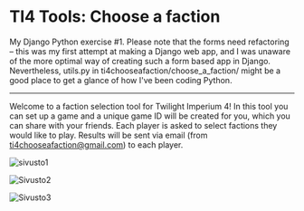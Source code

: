 # TI4 Tools: Choose a faction

My Django Python exercise #1. Please note that the forms need refactoring – this was my first attempt at making a Django web app, and I was unaware of the more optimal way of creating such a form based app in Django. Nevertheless, utils.py in ti4chooseafaction/choose_a_faction/ might be a good place to get a glance of how I've been coding Python.

--- 

Welcome to a faction selection tool for Twilight Imperium 4!
In this tool you can set up a game and a unique game ID will be created for you, which you can share with your friends. Each player is asked to select factions they would like to play. Results will be sent via email (from ti4chooseafaction@gmail.com) to each player.

![sivusto1](https://user-images.githubusercontent.com/50529472/147137016-48032936-22ca-4bc1-9010-119cb48b6251.png)


![Sivusto2](https://user-images.githubusercontent.com/50529472/147137029-13c41444-14d1-4e57-8744-5997800fa2df.png)


![Sivusto3](https://user-images.githubusercontent.com/50529472/147137038-f40e487a-f83e-477c-b44a-efa8a6df54a4.png)


